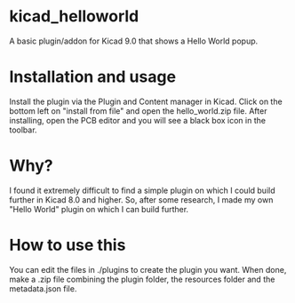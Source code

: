 # kicad_helloworld
A basic plugin/addon for Kicad 9.0 that shows a Hello World popup.

# Installation and usage
Install the plugin via the Plugin and Content manager in Kicad. Click on the bottom left on "install from file" and open the hello_world.zip file. After installing, open the PCB editor and you will see a black box icon in the toolbar. 

# Why?
I found it extremely difficult to find a simple plugin on which I could build further in Kicad 8.0 and higher. So, after some research, I made my own "Hello World" plugin on which I can build further. 

# How to use this
You can edit the files in ./plugins to create the plugin you want. When done, make a .zip file combining the plugin folder, the resources folder and the metadata.json file.